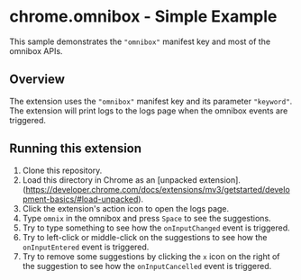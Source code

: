 # chrome.omnibox - Simple Example

This sample demonstrates the `"omnibox"` manifest key and most of the omnibox APIs.

## Overview

The extension uses the `"omnibox"` manifest key and its parameter `"keyword"`. The extension will print logs to the logs page when the omnibox events are triggered.

## Running this extension

1. Clone this repository.
2. Load this directory in Chrome as an [unpacked extension].(https://developer.chrome.com/docs/extensions/mv3/getstarted/development-basics/#load-unpacked).
3. Click the extension's action icon to open the logs page.
4. Type `omnix` in the omnibox and press `Space` to see the suggestions.
5. Try to type something to see how the `onInputChanged` event is triggered.
6. Try to left-click or middle-click on the suggestions to see how the `onInputEntered` event is triggered.
7. Try to remove some suggestions by clicking the `x` icon on the right of the suggestion to see how the `onInputCancelled` event is triggered.
